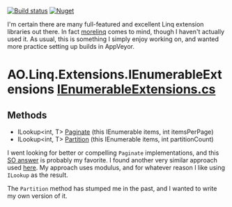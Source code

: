 [![Build status](https://ci.appveyor.com/api/projects/status/j93j0km26ty53d34?svg=true)](https://ci.appveyor.com/project/adamosoftware/linqextensions)
[![Nuget](https://img.shields.io/nuget/v/AO.Linq.Extensions)](https://www.nuget.org/packages/AO.Linq.Extensions/)

I'm certain there are many full-featured and excellent Linq extension libraries out there. In fact [morelinq](https://www.nuget.org/packages/morelinq) comes to mind, though I haven't actually used it. As usual, this is something I simply enjoy working on, and wanted more practice setting up builds in AppVeyor.

# AO.Linq.Extensions.IEnumerableExtensions [IEnumerableExtensions.cs](https://github.com/adamfoneil/LinqExtensions/blob/master/LinqExtensions/IEnumerableExtensions.cs#L6)
## Methods
- ILookup\<int, T\> [Paginate](https://github.com/adamfoneil/LinqExtensions/blob/master/LinqExtensions/IEnumerableExtensions.cs#L8)
 (this IEnumerable<T> items, int itemsPerPage)
- ILookup\<int, T\> [Partition](https://github.com/adamfoneil/LinqExtensions/blob/master/LinqExtensions/IEnumerableExtensions.cs#L26)
 (this IEnumerable<T> items, int partitionCount)

I went looking for better or compelling `Paginate` implementations, and this [SO answer](https://stackoverflow.com/a/3382769/2023653) is probably my favorite. I found another very similar approach used [here](https://www.davidboike.dev/2010/08/batch-or-partition-a-collection-with-linq/). My approach uses modulus, and for whatever reason I like using `ILookup` as the result.

The `Partition` method has stumped me in the past, and I wanted to write my own version of it.
